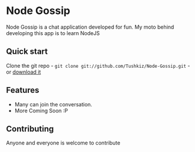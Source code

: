 # Node Gossip

Node Gossip is a chat application developed for fun. My moto behind developing this app is to learn NodeJS


## Quick start

Clone the git repo - `git clone git://github.com/Tushkiz/Node-Gossip.git`  - or [download it](https://github.com/Tushkiz/Node-Gossip/archive/master.zip)


## Features

* Many can join the conversation.
* More Coming Soon :P


## Contributing

Anyone and everyone is welcome to contribute
